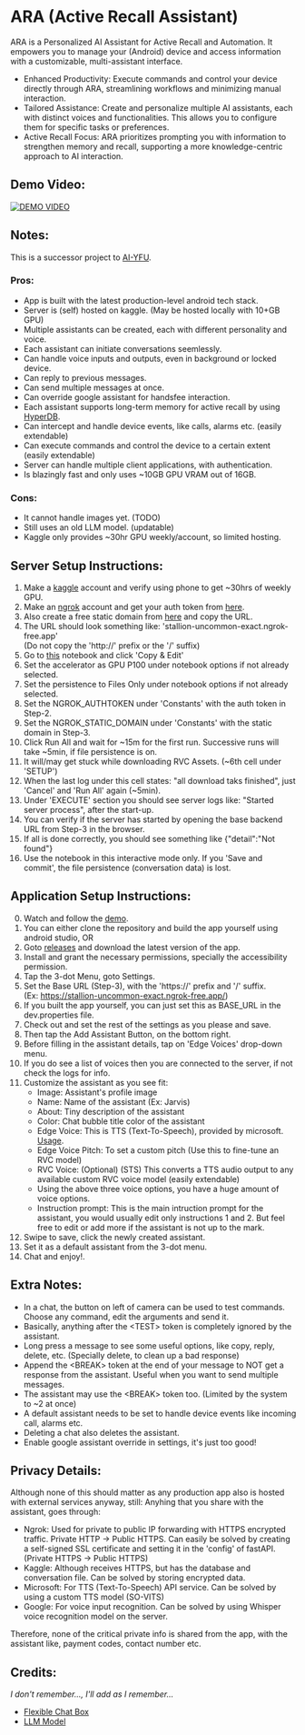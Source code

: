 # ARA (Active Recall Assistant)
ARA is a Personalized AI Assistant for Active Recall and Automation. It empowers you to manage your (Android) device and access information with a customizable, multi-assistant interface.
- Enhanced Productivity: Execute commands and control your device directly through ARA, streamlining workflows and minimizing manual interaction.
- Tailored Assistance: Create and personalize multiple AI assistants, each with distinct voices and functionalities. This allows you to configure them for specific tasks or preferences.
- Active Recall Focus: ARA prioritizes prompting you with information to strengthen memory and recall, supporting a more knowledge-centric approach to AI interaction.

## Demo Video:
[![DEMO VIDEO](https://github.com/BinitDOX/ARA/assets/93908298/9eafd045-4846-4308-9739-09ec384f960d)](https://youtu.be/lnF41vxvm4w)

## Notes:
This is a successor project to <a href="https://github.com/BinitDOX/AI-YFU">AI-YFU</a>.

### Pros:
- App is built with the latest production-level android tech stack.
- Server is (self) hosted on kaggle. (May be hosted locally with 10+GB GPU)
- Multiple assistants can be created, each with different personality and voice.
- Each assistant can initiate conversations seemlessly.
- Can handle voice inputs and outputs, even in background or locked device.
- Can reply to previous messages.
- Can send multiple messages at once.
- Can override google assistant for handsfee interaction.
- Each assistant supports long-term memory for active recall by using <a href="https://github.com/jdagdelen/hyperDB/tree/main">HyperDB</a>.
- Can intercept and handle device events, like calls, alarms etc. (easily extendable)
- Can execute commands and control the device to a certain extent (easily extendable)
- Server can handle multiple client applications, with authentication.
- Is blazingly fast and only uses ~10GB GPU VRAM out of 16GB.

### Cons:
- It cannot handle images yet. (TODO)
- Still uses an old LLM model. (updatable)
- Kaggle only provides ~30hr GPU weekly/account, so limited hosting.

## Server Setup Instructions:
1. Make a <a href="https://www.kaggle.com/">kaggle</a> account and verify using phone to get ~30hrs of weekly GPU.
2. Make an <a href="https://ngrok.com/">ngrok</a> account and get your auth token from <a href="https://dashboard.ngrok.com/get-started/your-authtoken">here</a>.
3. Also create a free static domain from <a href="https://dashboard.ngrok.com/cloud-edge/domains">here</a> and copy the URL.
4. The URL should look something like: 'stallion-uncommon-exact.ngrok-free.app'<br/>(Do not copy the 'http://' prefix or the '/' suffix)
5. Go to <a href="https://www.kaggle.com/code/yeeandres/ara-server">this</a> notebook and click 'Copy & Edit'
6. Set the accelerator as GPU P100 under notebook options if not already selected.
7. Set the persistence to Files Only under notebook options if not already selected.
8. Set the NGROK_AUTHTOKEN under 'Constants' with the auth token in Step-2.
9. Set the NGROK_STATIC_DOMAIN under 'Constants' with the static domain in Step-3.
10. Click Run All and wait for ~15m for the first run. Successive runs will take ~5min, if file persistence is on.
11. It will/may get stuck while downloading RVC Assets. (~6th cell under 'SETUP')
12. When the last log under this cell states: "all download taks finished", just 'Cancel' and 'Run All' again (~5min).
13. Under 'EXECUTE' section you should see server logs like: "Started server process", after the start-up.
14. You can verify if the server has started by opening the base backend URL from Step-3 in the browser.
15. If all is done correctly, you should see something like {"detail":"Not found"}
16. Use the notebook in this interactive mode only. If you 'Save and commit', the file persistence (conversation data) is lost.

## Application Setup Instructions:
0. Watch and follow the <a href="https://youtu.be/lnF41vxvm4w">demo</a>.
1. You can either clone the repository and build the app yourself using android studio, OR
2. Goto <a href="https://github.com/BinitDOX/ARA/releases">releases</a> and download the latest version of the app.
3. Install and grant the necessary permissions, specially the accessibility permission.
4. Tap the 3-dot Menu, goto Settings.
5. Set the Base URL (Step-3), with the 'https://' prefix and '/' suffix.<br/>(Ex: https://stallion-uncommon-exact.ngrok-free.app/)
6. If you built the app yourself, you can just set this as BASE_URL in the dev.properties file.
7. Check out and set the rest of the settings as you please and save.
8. Then tap the Add Assistant Button, on the bottom right.
9. Before filling in the assistant details, tap on 'Edge Voices' drop-down menu.
10. If you do see a list of voices then you are connected to the server, if not check the logs for info.
11. Customize the assistant as you see fit:
    - Image: Assistant's profile image
    - Name: Name of the assistant (Ex: Jarvis)
    - About: Tiny description of the assistant
    - Color: Chat bubble title color of the assistant
    - Edge Voice: This is TTS (Text-To-Speech), provided by microsoft. <a href="https://pypi.org/project/edge-tts/">Usage</a>.
    - Edge Voice Pitch: To set a custom pitch (Use this to fine-tune an RVC model)
    - RVC Voice: (Optional) (STS) This converts a TTS audio output to any available custom RVC voice model (easily extendable)
    - Using the above three voice options, you have a huge amount of voice options.
    - Instruction prompt: This is the main intruction prompt for the assistant, you would usually edit only instructions 1 and 2. But feel free to edit or add more if the assistant is not up to the mark.
12. Swipe to save, click the newly created assistant.
13. Set it as a default assistant from the 3-dot menu.
14. Chat and enjoy!.


## Extra Notes:
- In a chat, the button on left of camera can be used to test commands. Choose any command, edit the arguments and send it.
- Basically, anything after the &lt;TEST&gt; token is completely ignored by the assistant.
- Long press a message to see some useful options, like copy, reply, delete, etc. (Specially delete, to clean up a bad response)
- Append the &lt;BREAK&gt; token at the end of your message to NOT get a response from the assistant. Useful when you want to send multiple messages.
- The assistant may use the &lt;BREAK&gt; token too. (Limited by the system to ~2 at once)
- A default assistant needs to be set to handle device events like incoming call, alarms etc.
- Deleting a chat also deletes the assistant.
- Enable google assistant override in settings, it's just too good!

## Privacy Details:
Although none of this should matter as any production app also is hosted with external services anyway, still:
Anyhing that you share with the assistant, goes through:
- Ngrok: Used for private to public IP forwarding with HTTPS encrypted traffic. Private HTTP -> Public HTTPS.
Can easily be solved by creating a self-signed SSL certificate and setting it in the 'config' of fastAPI. (Private HTTPS -> Public HTTPS)
- Kaggle: Although receives HTTPS, but has the database and conversation file.
Can be solved by storing encrypted data.
- Microsoft: For TTS (Text-To-Speech) API service.
Can be solved by using a custom TTS model (SO-VITS)
- Google: For voice input recognition.
Can be solved by using Whisper voice recognition model on the server.

Therefore, none of the critical private info is shared from the app, with the assistant like, payment codes, contact number etc.


## Credits:
<i>I don't remember..., I'll add as I remember...</i>
- <a href="https://github.com/SmartToolFactory/Flexible-Chat-Box">Flexible Chat Box</a>
- <a href="https://huggingface.co/TheBloke/dolphin-2.1-mistral-7B-GPTQ">LLM Model</a>
